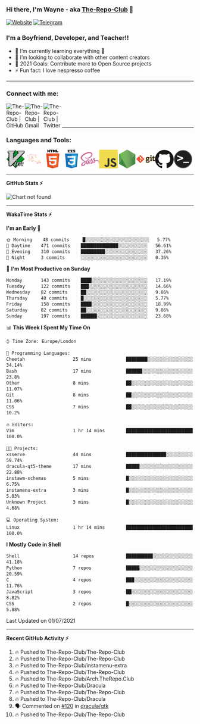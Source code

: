 ### Hi there, I'm Wayne - aka [The-Repo-Club][website] 👋

[![Website](https://img.shields.io/website?label=github.com/The-Repo-Club/&color=orange&style=flat-square&url=https://github.com/The-Repo-Club/)][website]
[![Telegram](https://img.shields.io/badge/Chat%20on-Telegram-orange.svg?color=orange&logo=telegram&style=flat-square)][telegram]

### I'm a Boyfriend, Developer, and Teacher!!

- 🌱 I’m currently learning everything 🤣
- 👯 I’m looking to collaborate with other content creators
- 🥅 2021 Goals: Contribute more to Open Source projects
- ⚡ Fun fact: I love nespresso coffee

---
### Connect with me:

[<img align="left" alt="The-Repo-Club | GitHub" width="50px" src="https://cdn.jsdelivr.net/npm/simple-icons@v3/icons/github.svg" />][website]
[<img align="left" alt="The-Repo-Club | Gmail" width="50px" src="https://cdn.jsdelivr.net/npm/simple-icons@v3/icons/gmail.svg" />][email]
[<img align="left" alt="The-Repo-Club | Twitter" width="50px" src="https://cdn.jsdelivr.net/npm/simple-icons@v3/icons/telegram.svg" />][telegram]

[website]: https://github.com/The-Repo-Club/
[email]: mailto:wayne6324@gmail.com
[telegram]: https://t.me/TheRepoClub

<br />
<br />
<br />

---
### Languages and Tools:

<img align="left" alt="Vim" width="50px" src="https://raw.githubusercontent.com/github/explore/80688e429a7d4ef2fca1e82350fe8e3517d3494d/topics/vim/vim.png" />
<img align="left" alt="Fish" width="50px" src="https://raw.githubusercontent.com/github/explore/80688e429a7d4ef2fca1e82350fe8e3517d3494d/topics/fish/fish.png" />
<img align="left" alt="HTML5" width="50px" src="https://raw.githubusercontent.com/github/explore/80688e429a7d4ef2fca1e82350fe8e3517d3494d/topics/html/html.png" />
<img align="left" alt="CSS3" width="50px" src="https://raw.githubusercontent.com/github/explore/80688e429a7d4ef2fca1e82350fe8e3517d3494d/topics/css/css.png" />
<img align="left" alt="Sass" width="50px" src="https://raw.githubusercontent.com/github/explore/80688e429a7d4ef2fca1e82350fe8e3517d3494d/topics/sass/sass.png" />
<img align="left" alt="JavaScript" width="50px" src="https://raw.githubusercontent.com/github/explore/80688e429a7d4ef2fca1e82350fe8e3517d3494d/topics/javascript/javascript.png" />
<img align="left" alt="Node.js" width="50px" src="https://raw.githubusercontent.com/github/explore/80688e429a7d4ef2fca1e82350fe8e3517d3494d/topics/nodejs/nodejs.png" />
<img align="left" alt="Git" width="50px" src="https://raw.githubusercontent.com/github/explore/80688e429a7d4ef2fca1e82350fe8e3517d3494d/topics/git/git.png" />
<img align="left" alt="GitHub" width="50px" src="https://raw.githubusercontent.com/github/explore/78df643247d429f6cc873026c0622819ad797942/topics/github/github.png" />
<img align="left" alt="Terminal" width="50px" src="https://raw.githubusercontent.com/github/explore/80688e429a7d4ef2fca1e82350fe8e3517d3494d/topics/terminal/terminal.png" />

<br />
<br />
<br />

---

**GitHub Stats ⚡**

![Chart not found](https://github-readme-stats.vercel.app/api?username=The-Repo-Club&theme=tokyonight&show_icons=true&count_private=true&hide_border=true&include_all_commits=true&custom_title=The-Repo-Club%27s+GitHub+Stats)


---

**WakaTime Stats ⚡**

<!--START_SECTION:waka-->
**I'm an Early 🐤** 

```text
🌞 Morning    48 commits     █░░░░░░░░░░░░░░░░░░░░░░░░   5.77% 
🌆 Daytime    471 commits    ██████████████░░░░░░░░░░░   56.61% 
🌃 Evening    310 commits    █████████░░░░░░░░░░░░░░░░   37.26% 
🌙 Night      3 commits      ░░░░░░░░░░░░░░░░░░░░░░░░░   0.36%

```
📅 **I'm Most Productive on Sunday** 

```text
Monday       143 commits    ████░░░░░░░░░░░░░░░░░░░░░   17.19% 
Tuesday      122 commits    ███░░░░░░░░░░░░░░░░░░░░░░   14.66% 
Wednesday    82 commits     ██░░░░░░░░░░░░░░░░░░░░░░░   9.86% 
Thursday     48 commits     █░░░░░░░░░░░░░░░░░░░░░░░░   5.77% 
Friday       158 commits    ████░░░░░░░░░░░░░░░░░░░░░   18.99% 
Saturday     82 commits     ██░░░░░░░░░░░░░░░░░░░░░░░   9.86% 
Sunday       197 commits    ██████░░░░░░░░░░░░░░░░░░░   23.68%

```


📊 **This Week I Spent My Time On** 

```text
⌚︎ Time Zone: Europe/London

💬 Programming Languages: 
Cheetah                  25 mins             ████████░░░░░░░░░░░░░░░░░   34.14% 
Bash                     17 mins             ██████░░░░░░░░░░░░░░░░░░░   23.8% 
Other                    8 mins              ██░░░░░░░░░░░░░░░░░░░░░░░   11.07% 
Git                      8 mins              ██░░░░░░░░░░░░░░░░░░░░░░░   11.06% 
CSS                      7 mins              ██░░░░░░░░░░░░░░░░░░░░░░░   10.2%

🔥 Editors: 
Vim                      1 hr 14 mins        █████████████████████████   100.0%

🐱‍💻 Projects: 
xsserve                  44 mins             ███████████████░░░░░░░░░░   59.74% 
dracula-qt5-theme        17 mins             █████░░░░░░░░░░░░░░░░░░░░   22.88% 
instawm-schemas          5 mins              █░░░░░░░░░░░░░░░░░░░░░░░░   6.75% 
instamenu-extra          3 mins              █░░░░░░░░░░░░░░░░░░░░░░░░   5.03% 
Unknown Project          3 mins              █░░░░░░░░░░░░░░░░░░░░░░░░   4.68%

💻 Operating System: 
Linux                    1 hr 14 mins        █████████████████████████   100.0%

```

**I Mostly Code in Shell** 

```text
Shell                    14 repos            ██████████░░░░░░░░░░░░░░░   41.18% 
Python                   7 repos             █████░░░░░░░░░░░░░░░░░░░░   20.59% 
C                        4 repos             ███░░░░░░░░░░░░░░░░░░░░░░   11.76% 
JavaScript               3 repos             ██░░░░░░░░░░░░░░░░░░░░░░░   8.82% 
CSS                      2 repos             █░░░░░░░░░░░░░░░░░░░░░░░░   5.88%

```



 Last Updated on 01/07/2021
<!--END_SECTION:waka-->

---

**Recent GitHub Activity :zap:**

<!--START_SECTION:activity-->
1. 🔥 Pushed to The-Repo-Club/The-Repo-Club
2. 🔥 Pushed to The-Repo-Club/The-Repo-Club
3. 🔥 Pushed to The-Repo-Club/instamenu-extra
4. 🔥 Pushed to The-Repo-Club/The-Repo-Club
5. 🔥 Pushed to The-Repo-Club/Arch.TheRepo.Club
6. 🔥 Pushed to The-Repo-Club/Dracula
7. 🔥 Pushed to The-Repo-Club/The-Repo-Club
8. 🔥 Pushed to The-Repo-Club/Dracula
9. 🗣 Commented on [#120](https://github.com/dracula/gtk/issues/120) in [dracula/gtk](https://github.com/dracula/gtk)
10. 🔥 Pushed to The-Repo-Club/The-Repo-Club
<!--END_SECTION:activity-->